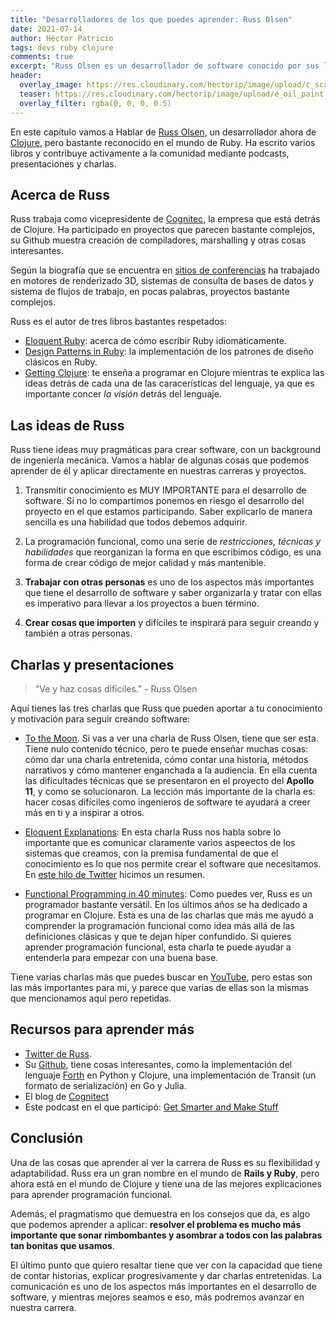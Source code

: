```yaml
---
title: "Desarrolladores de los que puedes aprender: Russ Olsen"
date: 2021-07-14
author: Héctor Patricio
tags: devs ruby clojure
comments: true
excerpt: "Russ Olsen es un desarrollador de software conocido por sus libros sobre Ruby y Clojure y por las excelentes charlas que da. Veamos algunas de sus ideas y lo que podemos aprender de él."
header:
  overlay_image: https://res.cloudinary.com/hectorip/image/upload/c_scale,e_oil_paint:19,w_1280/v1626300098/60da357436deba0fd63a4689_ch2-getting-started-with-ruby_yrghl0.jpg
  teaser: https://res.cloudinary.com/hectorip/image/upload/e_oil_paint:13,w_300/v1626237333/slideslive_russ-olsen_explain-it_mejk2s.jpg
  overlay_filter: rgba(0, 0, 0, 0.5)
---
```


En este capítulo vamos a Hablar de [Russ Olsen](http://russolsen.com/), un desarrollador ahora de [Clojure](https://clojure.org/), pero bastante reconocido en el mundo de Ruby. Ha escrito varios libros y contribuye activamente a la comunidad mediante podcasts, presentaciones y charlas.

## Acerca de Russ

Russ trabaja como vicepresidente de [Cognitec](https://www.cognitect.com/), la empresa que está detrás de Clojure. Ha participado en proyectos que parecen bastante complejos, su Github muestra creación de compiladores, marshalling y otras cosas interesantes.

Según la biografía que se encuentra en [sitios de conferencias](https://gotocon.com/berlin-2015/speaker/Russ+Olsen) ha trabajado en motores de renderizado 3D, sistemas de consulta de bases de datos y sistema de flujos de trabajo, en pocas palabras, proyectos bastante complejos.

Russ es el autor de tres libros bastantes respetados:

- [Eloquent Ruby](https://www.amazon.com/Eloquent-Ruby-Addison-Wesley-Professional/dp/0321584104): acerca de cómo escribir Ruby idiomáticamente.
- [Design Patterns in Ruby](https://www.amazon.com/gp/product/B004YW6M6G/ref=dbs_a_def_rwt_hsch_vapi_tkin_p1_i2): la implementación de los patrones de diseño clásicos en Ruby.
- [Getting Clojure](https://pragprog.com/titles/roclojure/getting-clojure/): te enseña a programar en Clojure mientras te explica las ideas detrás de cada una de las caracerísticas del lenguaje, ya que es importante concer _la visión_ detrás del lenguaje.

## Las ideas de Russ

Russ tiene ideas muy pragmáticas para crear software, con un background de ingeniería mecánica. Vamos a hablar de algunas cosas que podemos aprender de él y aplicar directamente en nuestras carreras y proyectos.

1. Transmitir conocimiento es MUY IMPORTANTE para el desarrollo de software. Si no lo compartimos ponemos en riesgo el desarrollo del proyecto en el que estamos participando. Saber explicarlo de manera sencilla es una habilidad que todos debemos adquirir.

2. La programación funcional, como una serie de _restricciones, técnicas y habilidades_ que reorganizan la forma en que escribimos código, es una forma de crear código de mejor calidad y más mantenible.

3. **Trabajar con otras personas** es uno de los aspectos más importantes que tiene el desarrollo de software y saber organizarla y tratar con ellas es imperativo para llevar a los proyectos a buen término.

4. **Crear cosas que importen** y difíciles te inspirará para seguir creando y también a otras personas.

## Charlas y presentaciones

> "Ve y haz cosas difíciles." - Russ Olsen

Aquí tienes las tres charlas que Russ que pueden aportar a tu conocimiento y motivación para seguir creando software:

- [To the Moon](https://www.youtube.com/watch?v=l3XwpSKqNZw). Si vas a ver una charla de Russ Olsen, tiene que ser esta. Tiene nulo contenido técnico, pero te puede enseñar muchas cosas: cómo dar una charla entretenida, cómo contar una historia, métodos narrativos y cómo mantener enganchada a la audiencia. En ella cuenta las dificultades técnicas que se presentaron en el proyecto del **Apollo 11**, y como se solucionaron. La lección más importante de la charla es: hacer cosas difíciles como ingenieros de software te ayudará a creer más en ti y a inspirar a otros.

- [Eloquent Explanations](https://www.youtube.com/watch?v=80EE4mZmp3A): En esta charla Russ nos habla sobre lo importante que es comunicar claramente varios aspeectos de los sistemas que creamos, con la premisa fundamental de que el conocimiento es lo que nos permite crear el software que necesitamos. En [este hilo de Twitter](https://twitter.com/HectorIP/status/1414096122306498560) hicimos un resumen.

- [Functional Programming in 40 minutes](https://www.youtube.com/watch?v=0if71HOyVjY): Como puedes ver, Russ es un programador bastante versátil. En los últimos años se ha dedicado a programar en Clojure. Esta es una de las charlas que más me ayudó a comprender la programación funcional como idea más allá de las definiciones clásicas y que te dejan híper confundido. Si quieres aprender programación funcional, esta charla te puede ayudar a entenderla para empezar con una buena base.

Tiene varias charlas más que puedes buscar en [YouTube](https://www.youtube.com/results?search_query=russ+olsen), pero estas son las más importantes para mi, y parece que varias de ellas son la mismas que mencionamos aquí pero repetidas.

## Recursos para aprender más

- [Twitter de Russ](https://twitter.com/russolsen).
- Su [Github](https://github.com/russolsen/), tiene cosas interesantes, como la implementación del lenguaje [Forth](https://hackaday.com/2017/01/27/forth-the-hackers-language/) en Python y Clojure, una implementación de Transit (un formato de serialización) en Go y Julia.
- El blog de [Cognitect](https://www.cognitect.com/blog/)
- Este podcast en el que participó: [Get Smarter and Make Stuff](https://www.youtube.com/watch?v=gcs1t91X5LA)

## Conclusión

Una de las cosas que aprender al ver la carrera de Russ es su flexibilidad y adaptabilidad. Russ era un gran nombre en el mundo de **Rails y Ruby**, pero ahora está en el mundo de Clojure y tiene una de las mejores explicaciones para aprender programación funcional.

Además, el pragmatismo que demuestra en los consejos que da, es algo que podemos aprender a aplicar: **resolver el problema es mucho más importante que sonar rimbombantes y asombrar a todos con las palabras tan bonitas que usamos**.

El último punto que quiero resaltar tiene que ver con la capacidad que tiene de contar historias, explicar progresivamente y dar charlas entretenidas. La comunicación es uno de los aspectos más importantes en el desarrollo de software, y mientras mejores seamos e eso, más podremos avanzar en nuestra carrera.

